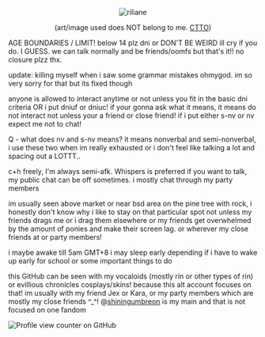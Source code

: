 <div align="center">
  
![riliane](https://media.discordapp.net/attachments/1121710115490385980/1328954778927108107/Untitled223_20250115124413.png?ex=67889516&is=67874396&hm=d3643b6cf071fcf6f28429170fe0afe7e654662035382e39feda82a30d00a258&=&format=webp&quality=lossless&width=350&height=350)

(art/image used does NOT belong to me. [CTTO](https://danbooru.donmai.us/posts/5206862))

<div align="left">
AGE BOUNDARIES / LIMIT! below 14 plz dni or DON'T BE WEIRD  ill cry if you do. I GUESS. we can talk normally and be friends/oomfs but that's it!! no closure plzz thx.

update: killing myself when i saw some grammar mistakes ohmygod. im so very sorry for that but its fixed though 

anyone is allowed to interact anytime or not unless you fit in the basic dni criteria OR i put dniuf or dniuc! if your gonna ask what it means, it means do not interact not unless your a friend or close friend!
if i put either s-nv or nv expect me not to chat!

Q - what does nv and s-nv means?
it means nonverbal and semi-nonverbal, i use these two when im really exhausted or i don't feel like talking a lot and spacing out a LOTTT..

c+h freely, I'm always semi-afk. Whispers is preferred if you want to talk, my public chat can be off sometimes.
i mostly chat through my party members

im usually seen above market or near bsd area on the pine tree with rock, i honestly don't know why i like to stay on that particular spot not unless my friends drags me or i drag them elsewhere or my friends get overwhelmed by the amount of ponies and make their screen lag.
or wherever my close friends at or party members!

i maybe awake till 5am GMT+8 i may sleep early depending if i have to wake up early for school or some important things to do

this GitHub can be seen with my vocaloids (mostly rin or other types of rin) or evillious chronicles cosplays/skins! because this alt account focuses on that!
im usually with my friend Jex or Kara, or my party members which are mostly my close friends ^_^!
@[shiningumbreon](https://github.com/shiningumbreon) is my main and that is not focused on one fandom 

![Profile view counter on GitHub](https://komarev.com/ghpvc/?username=daughterofevil)
